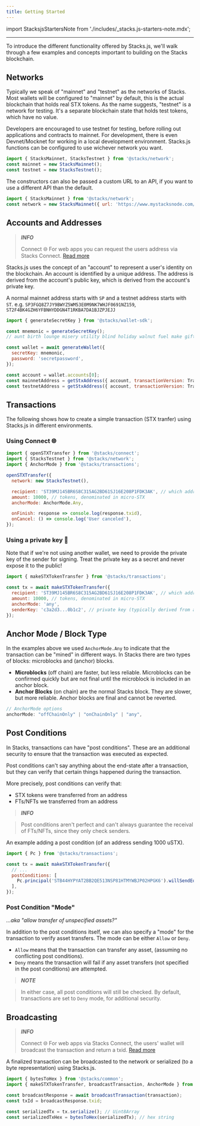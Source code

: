 ```yaml
---
title: Getting Started
---
```


import StacksjsStartersNote from './includes/\_stacks.js-starters-note.mdx';

<StacksjsStartersNote/>

---

To introduce the different functionality offered by Stacks.js, we'll walk through a few examples and concepts important to building on the Stacks blockchain.

## Networks

Typically we speak of "mainnet" and "testnet" as the networks of Stacks. Most wallets will be configured to "mainnet" by default, this is the actual blockchain that holds real STX tokens.
As the name suggests, "testnet" is a network for testing. It's a separate blockchain state that holds test tokens, which have no value.

Developers are encouraged to use testnet for testing, before rolling out applications and contracts to mainnet. For development, there is even Devnet/Mocknet for working in a local development environment.
Stacks.js functions can be configured to use wichever network you want.

```js
import { StacksMainnet, StacksTestnet } from '@stacks/network';
const mainnet = new StacksMainnet();
const testnet = new StacksTestnet();
```

The constructors can also be passed a custom URL to an API, if you want to use a different API than the default.

```js
import { StacksMainnet } from '@stacks/network';
const network = new StacksMainnet({ url: 'https://www.mystacksnode.com/' });
```

## Accounts and Addresses

> _**INFO**_
> 
> Connect 🌐 For web apps you can request the users address via Stacks Connect.
> [Read more](https://connect.stacks.js.org/modules/_stacks_connect#quotconnectquot-aka-authentication-showconnect)


Stacks.js uses the concept of an "account" to represent a user's identity on the blockchain. An account is identified by a unique address. The address is derived from the account's public key, which is derived from the account's private key.

A normal mainnet address starts with `SP` and a testnet address starts with `ST`.
e.g. `SP3FGQ8Z7JY9BWYZ5WM53E0M9NK7WHJF0691NZ159`, `ST2F4BK4GZH6YFBNHYDDGN4T1RKBA7DA1BJZPJEJJ`

```js
import { generateSecretKey } from '@stacks/wallet-sdk';

const mnemonic = generateSecretKey();
// aunt birth lounge misery utility blind holiday walnut fuel make gift parent gap picnic exact various express sphere family nerve oil drill engage youth

const wallet = await generateWallet({
  secretKey: mnemonic,
  password: 'secretpassword',
});

const account = wallet.accounts[0];
const mainnetAddress = getStxAddress({ account, transactionVersion: TransactionVersion.Mainnet });
const testnetAddress = getStxAddress({ account, transactionVersion: TransactionVersion.Testnet });
```

## Transactions

The following shows how to create a simple transaction (STX tranfer) using Stacks.js in different environments.

### Using Connect 🌐

```js
import { openSTXTransfer } from '@stacks/connect';
import { StacksTestnet } from '@stacks/network';
import { AnchorMode } from '@stacks/transactions';

openSTXTransfer({
  network: new StacksTestnet(),

  recipient: 'ST39MJ145BR6S8C315AG2BD61SJ16E208P1FDK3AK', // which address we are sending to
  amount: 10000, // tokens, denominated in micro-STX
  anchorMode: AnchorMode.Any,

  onFinish: response => console.log(response.txid),
  onCancel: () => console.log('User canceled'),
});
```

### Using a private key 🔑

Note that if we're not using another wallet, we need to provide the private key of the sender for signing.
Treat the private key as a secret and never expose it to the public!

```js
import { makeSTXTokenTransfer } from '@stacks/transactions';

const tx = await makeSTXTokenTransfer({
  recipient: 'ST39MJ145BR6S8C315AG2BD61SJ16E208P1FDK3AK', // which address we are sending to
  amount: 10000, // tokens, denominated in micro-STX
  anchorMode: 'any',
  senderKey: 'c3a2d3...0b1c2', // private key (typically derived from a mnemonic)
});
```

## Anchor Mode / Block Type

In the examples above we used `AnchorMode.Any` to indicate that the transaction can be "mined" in different ways.
In Stacks there are two types of blocks: microblocks and (anchor) blocks.

- **Microblocks** (off chain) are faster, but less reliable. Microblocks can be confirmed quickly but are not final until the microblock is included in an anchor block.
- **Anchor Blocks** (on chain) are the normal Stacks block. They are slower, but more reliable. Anchor blocks are final and cannot be reverted.

<!-- todo: Read more about how decentralized blocks works -->

```js
// AnchorMode options
anchorMode: "offChainOnly" | "onChainOnly" | "any",
```

## Post Conditions

In Stacks, transactions can have "post conditions".
These are an additional security to ensure that the transaction was executed as expected.

Post conditions can't say anything about the end-state after a transaction, but they can verify that certain things happened during the transaction.

More precisely, post conditions can verify that:

- STX tokens were transferred from an address
- FTs/NFTs we transferred from an address

> _**INFO**_

> Post conditions aren't perfect and can't always guarantee the receival of FTs/NFTs, since they only check senders.


An example adding a post condition (of an address sending 1000 uSTX).

```js
import { Pc } from '@stacks/transactions';

const tx = await makeSTXTokenTransfer({
  // ...
  postConditions: [
    Pc.principal('STB44HYPYAT2BB2QE513NSP81HTMYWBJP02HPGK6').willSendEq(1000).ustx(),
  ],
});
```

### Post Condition "Mode"

_...aka "allow transfer of unspecified assets?"_

In addition to the post conditions itself, we can also specify a "mode" for the transaction to verify asset transfers.
The mode can be either `Allow` or `Deny`.

- `Allow` means that the transaction can transfer any asset, (assuming no conflicting post conditions).
- `Deny` means the transaction will fail if any asset transfers (not specified in the post conditions) are attempted.

> _**NOTE**_

> In either case, all post conditions will still be checked.
By default, transactions are set to `Deny` mode, for additional security.


## Broadcasting

> _**INFO**_
>
> Connect 🌐 For web apps via Stacks Connect, the users' wallet will broadcast the transaction and return a txid.
[Read more](https://connect.stacks.js.org/modules/_stacks_connect)

A finalized transaction can be broadcasted to the network or serialized (to a byte representation) using Stacks.js.

```js
import { bytesToHex } from '@stacks/common';
import { makeSTXTokenTransfer, broadcastTransaction, AnchorMode } from '@stacks/transactions';

const broadcastResponse = await broadcastTransaction(transaction);
const txId = broadcastResponse.txid;

const serializedTx = tx.serialize(); // Uint8Array
const serializedTxHex = bytesToHex(serializedTx); // hex string
```
